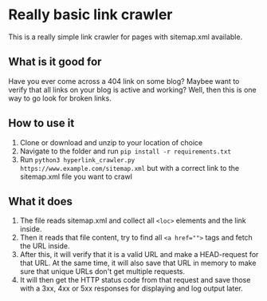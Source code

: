 # Really basic link crawler
This is a really simple link crawler for pages with sitemap.xml available. 

## What is it good for
Have you ever come across a 404 link on some blog? Maybee want to verify that all links on your blog is active and working? Well, then this is one way to go look for broken links.

## How to use it
1. Clone or download and unzip to your location of choice
2. Navigate to the folder and run `pip install -r requirements.txt`
3. Run `python3 hyperlink_crawler.py https://www.example.com/sitemap.xml` but with a correct link to the sitemap.xml file you want to crawl

## What it does
1. The file reads sitemap.xml and collect all `<loc>` elements and the link inside. 
2. Then it reads that file content, try to find all `<a href="">` tags and fetch the URL inside. 
3. After this, it will verify that it is a valid URL and make a HEAD-request for that URL. At the same time, it will also save that URL in memory to make sure that unique URLs don't get multiple requests.
4. It will then get the HTTP status code from that request and save those with a 3xx, 4xx or 5xx responses for displaying and log output later.